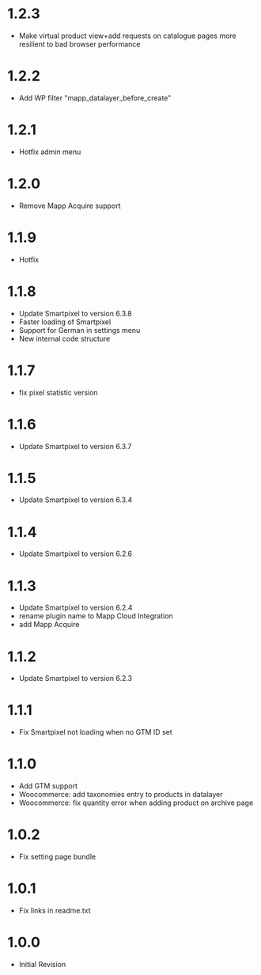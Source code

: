 <a name="1.2.3"></a>
# 1.2.3

* Make virtual product view+add requests on catalogue pages more resilient to bad browser performance

<a name="1.2.2"></a>
# 1.2.2

* Add WP filter "mapp_datalayer_before_create"

<a name="1.2.1"></a>
# 1.2.1

* Hotfix admin menu

<a name="1.2.0"></a>
# 1.2.0

* Remove Mapp Acquire support

<a name="1.1.9"></a>
# 1.1.9

* Hotfix

<a name="1.1.8"></a>
# 1.1.8

* Update Smartpixel to version 6.3.8
* Faster loading of Smartpixel
* Support for German in settings menu
* New internal code structure

<a name="1.1.7"></a>
# 1.1.7

* fix pixel statistic version

<a name="1.1.6"></a>
# 1.1.6

* Update Smartpixel to version 6.3.7

<a name="1.1.5"></a>
# 1.1.5

* Update Smartpixel to version 6.3.4

<a name="1.1.4"></a>
# 1.1.4

* Update Smartpixel to version 6.2.6

<a name="1.1.3"></a>
# 1.1.3

* Update Smartpixel to version 6.2.4
* rename plugin name to Mapp Cloud Integration
* add Mapp Acquire

<a name="1.1.2"></a>
# 1.1.2

* Update Smartpixel to version 6.2.3

<a name="1.1.1"></a>
# 1.1.1

* Fix Smartpixel not loading when no GTM ID set

<a name="1.1.0"></a>
# 1.1.0

* Add GTM support
* Woocommerce: add taxonomies entry to products in datalayer
* Woocommerce: fix quantity error when adding product on archive page

<a name="1.0.2"></a>
# 1.0.2

* Fix setting page bundle

<a name="1.0.2"></a>
# 1.0.1

* Fix links in readme.txt

<a name="1.0.0"></a>
# 1.0.0

* Initial Revision
